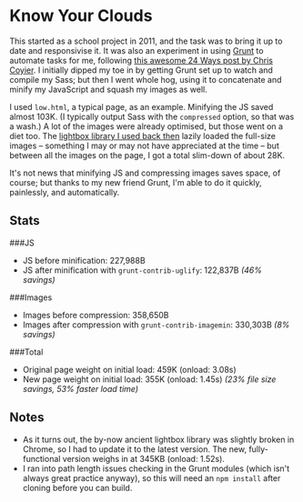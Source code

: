 Know Your Clouds
================

This started as a school project in 2011, and the task was to bring it up to date and responsivise it. It was also an experiment in using [Grunt](http://gruntjs.com/) to automate tasks for me, following [this awesome 24 Ways post by Chris Coyier](http://24ways.org/2013/grunt-is-not-weird-and-hard/). I initially dipped my toe in by getting Grunt set up to watch and compile my Sass; but then I went whole hog, using it to concatenate and minify my JavaScript and squash my images as well.

I used `low.html`, a typical page, as an example. Minifying the JS saved almost 103K. (I typically output Sass with the `compressed` option, so that was a wash.) A lot of the images were already optimised, but those went on a diet too. The [lightbox library I used back then](http://lokeshdhakar.com/projects/lightbox2/) lazily loaded the full-size images &ndash; something I may or may not have appreciated at the time &ndash; but between all the images on the page, I got a total slim-down of about 28K.

It's not news that minifying JS and compressing images saves space, of course; but thanks to my new friend Grunt, I'm able to do it quickly, painlessly, and automatically.

Stats
-----

###JS
- JS before minification: 227,988B
- JS after minification with `grunt-contrib-uglify`: 122,837B *(46% savings)*

###Images
- Images before compression: 358,650B
- Images after compression with `grunt-contrib-imagemin`: 330,303B *(8% savings)*

###Total
- Original page weight on initial load: 459K (onload: 3.08s)
- New page weight on initial load: 355K (onload: 1.45s) *(23% file size savings, 53% faster load time)*

Notes
-----
- As it turns out, the by-now ancient lightbox library was slightly broken in Chrome, so I had to update it to the latest version. The new, fully-functional version weighs in at 345KB (onload: 1.52s).
- I ran into path length issues checking in the Grunt modules (which isn't always great practice anyway), so this will need an `npm install` after cloning before you can build.
